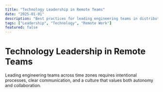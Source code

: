 ```yaml
---
title: "Technology Leadership in Remote Teams"
date: "2025-01-01"
description: "Best practices for leading engineering teams in distributed environments and fostering innovation culture."
tags: ["Leadership", "Technology", "Remote Work"]
featured: false
---
```


# Technology Leadership in Remote Teams

Leading engineering teams across time zones requires intentional processes, clear communication, and a culture that values both autonomy and collaboration.
